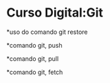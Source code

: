 # Curso Digital:Git


*uso do comando git restore 

*comando git, push

*comando git, pull

*comando git, fetch
